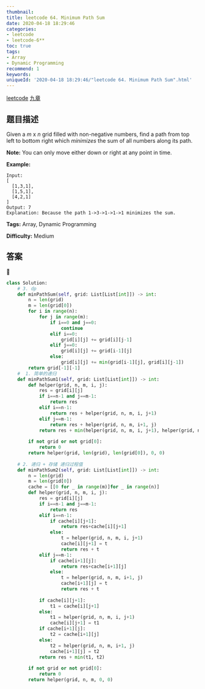 ```yaml
---
thumbnail:
title: leetcode 64. Minimum Path Sum
date: 2020-04-18 18:29:46
categories:
- leetcode
- leetcode-6**
toc: true
tags:
- Array
- Dynamic Programming
recommend: 1
keywords:
uniqueId: '2020-04-18 18:29:46/"leetcode 64. Minimum Path Sum".html'
---
```


<a href="https://leetcode.com/problems/minimum-path-sum/">leetcode</a>
<a href="https://www.jiuzhang.com/solution/minimum-path-sum/">九章</a>
## 题目描述
Given a _m_ x _n_ grid filled with non-negative numbers, find a path from top
left to bottom right which _minimizes_ the sum of all numbers along its path.

**Note:** You can only move either down or right at any point in time.

**Example:**
        
    Input:
    [
      [1,3,1],
      [1,5,1],
      [4,2,1]
    ]
    Output: 7
    Explanation: Because the path 1->3->1->1->1 minimizes the sum.



**Tags:** Array, Dynamic Programming

**Difficulty:** Medium

## 答案
<!--more-->
```python
class Solution:
    # 3. dp
    def minPathSum(self, grid: List[List[int]]) -> int:
        n = len(grid)
        m = len(grid[0])
        for i in range(n):
            for j in range(m):
                if i==0 and j==0:
                    continue
                elif i==0:
                    grid[i][j] += grid[i][j-1]
                elif j==0:
                    grid[i][j] += grid[i-1][j]
                else:
                    grid[i][j] += min(grid[i-1][j], grid[i][j-1])
        return grid[-1][-1]
    #  1. 简单的递归
    def minPathSum1(self, grid: List[List[int]]) -> int:
        def helper(grid, n, m, i, j):
            res = grid[i][j]
            if i==n-1 and j==m-1:
                return res
            elif i==n-1:
                return res + helper(grid, n, m, i, j+1)
            elif j==m-1:
                return res + helper(grid, n, m, i+1, j)
            return res + min(helper(grid, n, m, i, j+1), helper(grid, n, m, i+1, j))
                
        if not grid or not grid[0]:
            return 0
        return helper(grid, len(grid), len(grid[0]), 0, 0)
    
    # 2. 递归 + 存储 递归过程值
    def minPathSum2(self, grid: List[List[int]]) -> int:
        n = len(grid)
        m = len(grid[0])
        cache = [[0 for _ in range(m)]for _ in range(n)]
        def helper(grid, n, m, i, j):
            res = grid[i][j]
            if i==n-1 and j==m-1:
                return res
            elif i==n-1:
                if cache[i][j+1]:
                    return res+cache[i][j+1]
                else:
                    t = helper(grid, n, m, i, j+1)
                    cache[i][j+1] = t
                    return res + t
            elif j==m-1:
                if cache[i+1][j]:
                    return res+cache[i+1][j]
                else:
                    t = helper(grid, n, m, i+1, j)
                    cache[i+1][j] = t
                    return res + t
                
            if cache[i][j+1]:
                t1 = cache[i][j+1]
            else:
                t1 = helper(grid, n, m, i, j+1)
                cache[i][j+1] = t1
            if cache[i+1][j]:
                t2 = cache[i+1][j] 
            else:
                t2 = helper(grid, n, m, i+1, j)
                cache[i+1][j] = t2
            return res + min(t1, t2)
                
        if not grid or not grid[0]:
            return 0
        return helper(grid, n, m, 0, 0)
            
```
